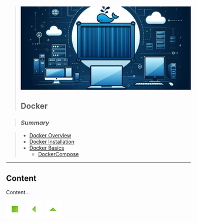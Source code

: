 > ![Docker](./images/docker.png)
>
> ## Docker

> ### *Summary*

> - [Docker Overview](#docker-overview)
> - [Docker Installation](#docker-installation)
> - [Docker Basics](#docker-basics)
>   - [DockerCompose](#DockerCompose)
>

----

## Content

Content...

[![Início](../imges/control/11273_control_stop_icon.png?raw=true "Início")](../README.md#summary "Início")
[![Voltar](../imges/control/11269_control_left_icon.png "Voltar")](../README.md#summary "Início")
[![Subir](../imges/control/11280_control_up_icon.png "Subir")](#summary "Início")

